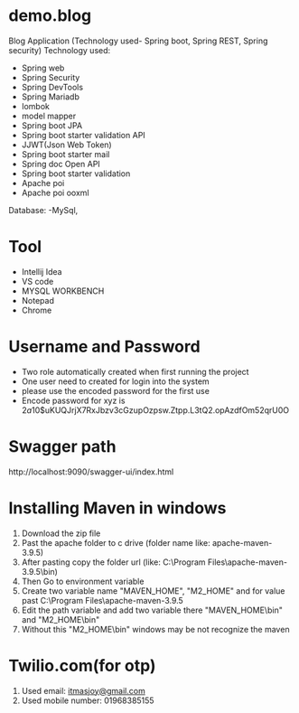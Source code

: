 # demo.blog
 Blog Application (Technology used- Spring boot, Spring REST, Spring security)
 Technology used:
 - Spring web
 - Spring Security
 - Spring DevTools
 - Spring Mariadb
 - lombok
 - model mapper
 - Spring boot JPA
 - Spring boot starter validation API
 - JJWT(Json Web Token)
 - Spring boot starter mail
 - Spring doc Open API
 - Spring boot starter validation
 - Apache poi
 - Apache poi ooxml

 
 Database:
 -MySql,

# Tool
- Intellij Idea
- VS code
- MYSQL WORKBENCH
- Notepad
- Chrome

# Username and Password
- Two role automatically created when first running the project
- One user need to created for login into the system
- please use the encoded password for the first use
- Encode password for xyz is $2a$10$uKUQJrjX7RxJbzv3cGzupOzpsw.Ztpp.L3tQ2.opAzdfOm52qrU0O

# Swagger path
http://localhost:9090/swagger-ui/index.html

# Installing Maven in windows
1. Download the zip file
2. Past the apache folder to c drive (folder name like: apache-maven-3.9.5)
3. After pasting copy the folder url (like: C:\Program Files\apache-maven-3.9.5\bin)
4. Then Go to environment variable
5. Create two variable name "MAVEN_HOME", "M2_HOME" and for value past C:\Program Files\apache-maven-3.9.5
6. Edit the path variable and add two variable there "MAVEN_HOME\bin" and "M2_HOME\bin"
7. Without this "M2_HOME\bin" windows may be not recognize the maven

# Twilio.com(for otp)
1. Used email: itmasjoy@gmail.com
2. Used mobile number: 01968385155
